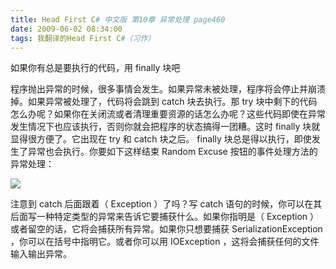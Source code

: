 ```yaml
---
title: Head First C# 中文版 第10章 异常处理 page460
date: 2009-06-02 08:34:00
tags: 我翻译的Head First C#（习作）
---
```

如果你有总是要执行的代码，用  finally  块吧

  

程序抛出异常的时候，很多事情会发生。如果异常未被处理，程序将会停止并崩溃掉。如果异常被处理了，代码将会跳到  catch  块去执行。那  try
块中剩下的代码怎么办呢？如果你在关闭流或者清理重要资源的话怎么办呢？这些代码即使在异常发生情况下也应该执行，否则你就会把程序的状态搞得一团糟。这时
finally  块就显得很方便了。它出现在  try  和  catch  块之后。  finally
块总是得以执行，即使发生了异常也会执行。你要如下这样结束  Random Excuse  按钮的事件处理方法的异常处理：

  

![](https://p-blog.csdn.net/images/p_blog_csdn_net/cuipengfei1/EntryImages/20090602/2009-06-02_08-20-41.jpg)

注意到  catch  后面跟着（  Exception  ）了吗？写  catch
语句的时候，你可以在其后面写一种特定类型的异常来告诉它要捕获什么。如果你指明是（  Exception
）或者留空的话，它将会捕获所有异常。如果你只想要捕获  SerializationException  ，你可以在括号中指明它。或者你可以用
IOException  ，这将会捕获任何的文件输入输出异常。

  




